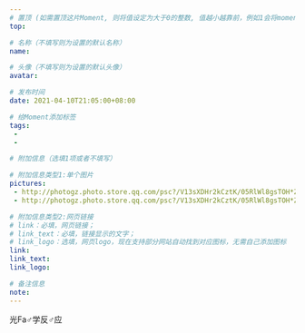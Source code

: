 ```yaml
---
# 置顶 (如需置顶这片Moment, 则将值设定为大于0的整数, 值越小越靠前，例如1会将moment放在最顶端)
top: 

# 名称（不填写则为设置的默认名称）
name: 

# 头像（不填写则为设置的默认头像）
avatar:

# 发布时间
date: 2021-04-10T21:05:00+08:00

# 给Moment添加标签
tags:
 -
 -

# 附加信息（选填1项或者不填写）

# 附加信息类型1:单个图片
pictures:
 - http://photogz.photo.store.qq.com/psc?/V13sXDHr2kCztK/05RlWl8gsTOH*Z17MtCBzAJxhHZlQ0ZapiLiUjySNmz74YJG4h9wg67kaRe.oSiJA1Qqf2Jm7DMASbG5lHd.wQ!!/b&bo=VgVGAFYFRgARADc!
 - http://photogz.photo.store.qq.com/psc?/V13sXDHr2kCztK/05RlWl8gsTOH*Z17MtCBzMjq4SWCk7lWs9Bycj72hFxZlgfdhiUNLIyeC8WUNSvAQTQ1RhyOkwyLjvX1MFZJuQ!!/b&bo=QAYXBEAGFwQRADc!

# 附加信息类型2:网页链接
# link：必填，网页链接；
# link_text：必填，链接显示的文字；
# link_logo：选填，网页logo，现在支持部分网站自动找到对应图标，无需自己添加图标
link:
link_text:
link_logo:

# 备注信息
note:
---
```


光Fa♂学反♂应
